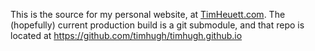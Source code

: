 This is the source for my personal website, at [TimHeuett.com](http://www.timheuett.com). The (hopefully) current production build is a git submodule, and that repo is located at https://github.com/timhugh/timhugh.github.io

